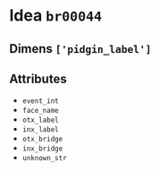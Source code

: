# Idea `br00044`

## Dimens `['pidgin_label']`

## Attributes
- `event_int`
- `face_name`
- `otx_label`
- `inx_label`
- `otx_bridge`
- `inx_bridge`
- `unknown_str`
